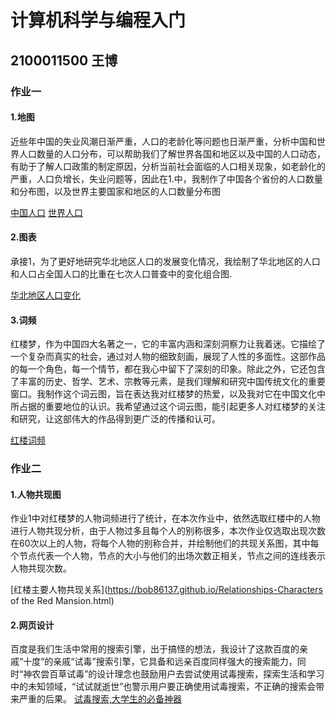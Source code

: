 # 计算机科学与编程入门
## 2100011500 王博
### 作业一
#### 1.地图
近些年中国的失业风潮日渐严重，人口的老龄化等问题也日渐严重，分析中国和世界人口数量的人口分布，可以帮助我们了解世界各国和地区以及中国的人口动态，有助于了解人口政策的制定原因，分析当前社会面临的人口相关现象，如老龄化的严重，人口负增长，失业问题等，因此在1.中，我制作了中国各个省份的人口数量和分布图，以及世界主要国家和地区的人口数量分布图

[中国人口](https://bob86137.github.io/china_map.html)
[世界人口](https://bob86137.github.io/world_map.html)
#### 2.图表
承接1，为了更好地研究华北地区人口的发展变化情况，我绘制了华北地区的人口和人口占全国人口的比重在七次人口普查中的变化组合图.

[华北地区人口变化](https://bob86137.github.io/timeline_bar.html)
#### 3.词频
红楼梦，作为中国四大名著之一，它的丰富内涵和深刻洞察力让我着迷。它描绘了一个复杂而真实的社会，通过对人物的细致刻画，展现了人性的多面性。这部作品的每一个角色，每一个情节，都在我心中留下了深刻的印象。除此之外，它还包含了丰富的历史、哲学、艺术、宗教等元素，是我们理解和研究中国传统文化的重要窗口。我制作这个词云图，旨在表达我对红楼梦的热爱，以及我对它在中国文化中所占据的重要地位的认识。我希望通过这个词云图，能引起更多人对红楼梦的关注和研究，让这部伟大的作品得到更广泛的传播和认可。

[红楼词频](https://bob86137.github.io/wordcloud.png)

### 作业二
#### 1.人物共现图
作业1中对红楼梦的人物词频进行了统计，在本次作业中，依然选取红楼中的人物进行人物共现分析，由于人物过多且每个人的别称很多，本次作业仅选取出现次数在60次以上的人物，将每个人物的别称合并，并绘制他们的共现关系图，其中每个节点代表一个人物，节点的大小与他们的出场次数正相关，节点之间的连线表示人物共现次数。

[红楼主要人物共现关系](https://bob86137.github.io/Relationships-Characters of the Red Mansion.html)
#### 2.网页设计
百度是我们生活中常用的搜索引擎，出于搞怪的想法，我设计了这款百度的亲戚“十度”的亲戚“试毒”搜索引擎，它具备和远亲百度同样强大的搜索能力，同时“神农尝百草试毒”的设计理念也鼓励用户去尝试使用试毒搜索，探索生活和学习中的未知领域，“试试就逝世”也警示用户要正确使用试毒搜索，不正确的搜索会带来严重的后果。
[试毒搜索,大学生的必备神器](https://bob86137.github.io/shidu.html)
